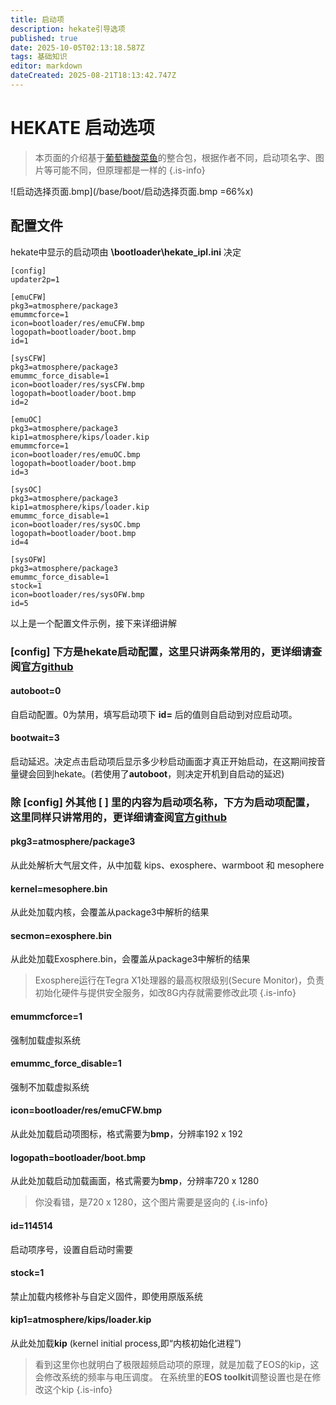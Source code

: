 ```yaml
---
title: 启动项
description: hekate引导选项
published: true
date: 2025-10-05T02:13:18.587Z
tags: 基础知识
editor: markdown
dateCreated: 2025-08-21T18:13:42.747Z
---
```


# HEKATE 启动选项
> 本页面的介绍基于[葡萄糖酸菜鱼](https://space.bilibili.com/604067016)的整合包，根据作者不同，启动项名字、图片等可能不同，但原理都是一样的
{.is-info}

![启动选择页面.bmp](/base/boot/启动选择页面.bmp =66%x)

## 配置文件
hekate中显示的启动项由 **\bootloader\hekate_ipl.ini** 决定
```
[config]
updater2p=1

[emuCFW]
pkg3=atmosphere/package3
emummcforce=1
icon=bootloader/res/emuCFW.bmp
logopath=bootloader/boot.bmp
id=1

[sysCFW]
pkg3=atmosphere/package3
emummc_force_disable=1
icon=bootloader/res/sysCFW.bmp
logopath=bootloader/boot.bmp
id=2

[emuOC]
pkg3=atmosphere/package3
kip1=atmosphere/kips/loader.kip
emummcforce=1
icon=bootloader/res/emuOC.bmp
logopath=bootloader/boot.bmp
id=3

[sysOC]
pkg3=atmosphere/package3
kip1=atmosphere/kips/loader.kip
emummc_force_disable=1
icon=bootloader/res/sysOC.bmp
logopath=bootloader/boot.bmp
id=4

[sysOFW]
pkg3=atmosphere/package3
emummc_force_disable=1
stock=1
icon=bootloader/res/sysOFW.bmp
id=5
```
以上是一个配置文件示例，接下来详细讲解
<br>

### [config] 下方是hekate启动配置，这里只讲两条常用的，更详细请查阅[官方github](https://github.com/CTCaer/hekate)
#### autoboot=0 
自启动配置。0为禁用，填写启动项下 **id=** 后的值则自启动到对应启动项。
#### bootwait=3
启动延迟。决定点击启动项后显示多少秒启动画面才真正开始启动，在这期间按音量键会回到hekate。(若使用了**autoboot**，则决定开机到自启动的延迟)
<br>

### 除 [config] 外其他 [ ] 里的内容为启动项名称，下方为启动项配置，这里同样只讲常用的，更详细请查阅[官方github](https://github.com/CTCaer/hekate)
#### pkg3=atmosphere/package3
从此处解析大气层文件，从中加载 kips、exosphere、warmboot 和 mesophere
#### kernel=mesophere.bin
从此处加载内核，会覆盖从package3中解析的结果
#### secmon=exosphere.bin
从此处加载Exosphere.bin，会覆盖从package3中解析的结果
> Exosphere运行在Tegra X1处理器的最高权限级别(Secure Monitor)，负责初始化硬件与提供安全服务，如改8G内存就需要修改此项
{.is-info}
#### emummcforce=1
强制加载虚拟系统
#### emummc_force_disable=1
强制不加载虚拟系统
#### icon=bootloader/res/emuCFW.bmp
从此处加载启动项图标，格式需要为**bmp**，分辨率192 x 192
#### logopath=bootloader/boot.bmp
从此处加载启动加载画面，格式需要为**bmp**，分辨率720 x 1280
> 你没看错，是720 x 1280，这个图片需要是竖向的
{.is-info}
#### id=114514
启动项序号，设置自启动时需要
#### stock=1
禁止加载内核修补与自定义固件，即使用原版系统
#### kip1=atmosphere/kips/loader.kip
从此处加载**kip** (kernel initial process,即“内核初始化进程”)
> 看到这里你也就明白了极限超频启动项的原理，就是加载了EOS的kip，这会修改系统的频率与电压调度。
在系统里的**EOS toolkit**调整设置也是在修改这个kip
{.is-info}